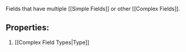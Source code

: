 Fields that have multiple [[Simple Fields]] or other [[Complex Fields]].

## Properties:
1. [[Complex Field Types|Type]]